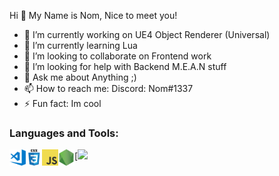 Hi 👋 My Name is Nom, Nice to meet you!

- 🔭 I’m currently working on UE4 Object Renderer (Universal)
- 🌱 I’m currently learning Lua
- 👯 I’m looking to collaborate on Frontend work
- 🤔 I’m looking for help with Backend M.E.A.N stuff
- 💬 Ask me about Anything ;)
- 📫 How to reach me: Discord: Nom#1337
- ⚡ Fun fact: Im cool

### Languages and Tools:

<img align="left" alt="Visual Studio Code" width="26px" src="https://raw.githubusercontent.com/github/explore/80688e429a7d4ef2fca1e82350fe8e3517d3494d/topics/visual-studio-code/visual-studio-code.png" />
<img align="left" alt="CSS3" width="26px" src="https://raw.githubusercontent.com/github/explore/80688e429a7d4ef2fca1e82350fe8e3517d3494d/topics/css/css.png" />
<img align="left" alt="JavaScript" width="26px" src="https://raw.githubusercontent.com/github/explore/80688e429a7d4ef2fca1e82350fe8e3517d3494d/topics/javascript/javascript.png" />
<img align="left" alt="Node.js" width="26px" src="https://raw.githubusercontent.com/github/explore/80688e429a7d4ef2fca1e82350fe8e3517d3494d/topics/nodejs/nodejs.png" />




[![ ](https://github-readme-stats.vercel.app/api?username=Nom-Youtube&show_icons=true&theme=dark)
